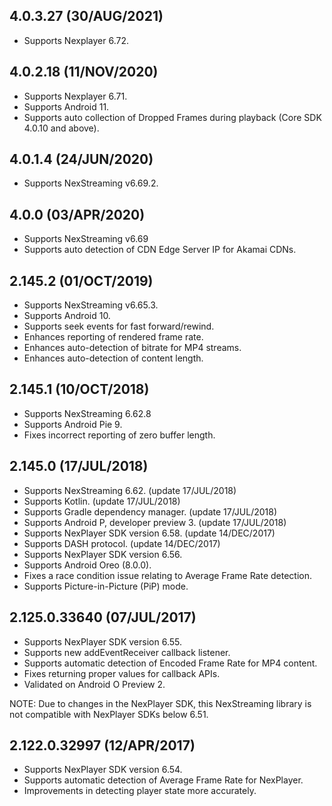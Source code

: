 ## 4.0.3.27 (30/AUG/2021)

* Supports Nexplayer 6.72.

## 4.0.2.18 (11/NOV/2020)

* Supports Nexplayer 6.71.
* Supports Android 11.
* Supports auto collection of Dropped Frames during playback (Core SDK 4.0.10 and above).

## 4.0.1.4 (24/JUN/2020)

* Supports NexStreaming v6.69.2.

## 4.0.0 (03/APR/2020)

* Supports NexStreaming v6.69
* Supports auto detection of CDN Edge Server IP for Akamai CDNs.

## 2.145.2 (01/OCT/2019)

* Supports NexStreaming v6.65.3.
* Supports Android 10.
* Supports seek events for fast forward/rewind.
* Enhances reporting of rendered frame rate.
* Enhances auto-detection of bitrate for MP4 streams.
* Enhances auto-detection of content length.

## 2.145.1 (10/OCT/2018)

* Supports NexStreaming 6.62.8
* Supports Android Pie 9.
* Fixes incorrect reporting of zero buffer length.

## 2.145.0 (17/JUL/2018)

* Supports NexStreaming 6.62. (update 17/JUL/2018)
* Supports Kotlin. (update 17/JUL/2018)
* Supports Gradle dependency manager. (update 17/JUL/2018)
* Supports Android P, developer preview 3. (update 17/JUL/2018)
* Supports NexPlayer SDK version 6.58. (update 14/DEC/2017)
* Supports DASH protocol. (update 14/DEC/2017)
* Supports NexPlayer SDK version 6.56.
* Supports Android Oreo (8.0.0).
* Fixes a race condition issue relating to Average Frame Rate detection.
* Supports Picture-in-Picture (PiP) mode.

## 2.125.0.33640 (07/JUL/2017)

* Supports NexPlayer SDK version 6.55.
* Supports new addEventReceiver callback listener.
* Supports automatic detection of Encoded Frame Rate for MP4 content.
* Fixes returning proper values for callback APIs.
* Validated on Android O Preview 2.

NOTE: Due to changes in the NexPlayer SDK, this NexStreaming library is not compatible with NexPlayer SDKs below 6.51.

## 2.122.0.32997 (12/APR/2017)

* Supports NexPlayer SDK version 6.54.
* Supports automatic detection of Average Frame Rate for NexPlayer.
* Improvements in detecting player state more accurately.

